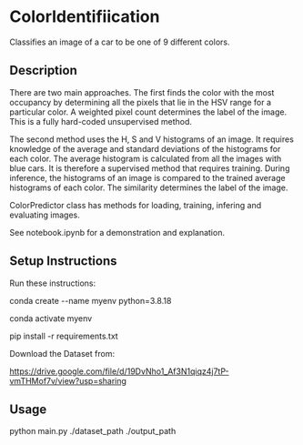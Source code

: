 # ColorIdentifiication
Classifies an image of a car to be one of 9 different colors. 

## Description

There are two main approaches.
The first finds the color with the most occupancy by determining all the pixels that lie in the HSV range for a particular color.
A weighted pixel count determines the label of the image. 
This is a fully hard-coded unsupervised method.

The second method uses the H, S and V histograms of an image.
It requires knowledge of the average and standard deviations of the histograms for each color.
The average histogram is calculated from all the images with blue cars.
It is therefore a supervised method that requires training.
During inference, the histograms of an image is compared to the trained average histograms of each color.
The similarity determines the label of the image.

ColorPredictor class has methods for loading, training, infering and evaluating images.

See notebook.ipynb for a demonstration and explanation. 

## Setup Instructions

Run these instructions:

conda create --name myenv python=3.8.18

conda activate myenv

pip install -r requirements.txt

Download the Dataset from:

https://drive.google.com/file/d/19DvNho1_Af3N1qiqz4j7tP-vmTHMof7v/view?usp=sharing

## Usage
python main.py ./dataset_path ./output_path
